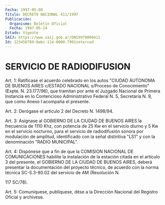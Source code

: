 ```yaml
---
Fecha: 1997-05-08
Título: DECRETO NACIONAL 411/1997
Publicación:
  Organismo: Boletín Oficial
  Fecha: 1997-05-14
Estado: Vigente
SAIJ: https://www.saij.gob.ar/DN19970000411
Id: 123456789-0abc-114-0000-7991soterced
---
```

# SERVICIO DE RADIODIFUSION

<a id="1"></a>
Art. 1: Ratifícase el acuerdo celebrado en los  autos "CIUDAD AUTONOMA DE BUENOS AIRES c/ESTADO NACIONAL s/Proceso de Conocimiento"  (Expte.  N. 23.177/96),  que  tramitan  por ante  el Juzgado Nacional de Primera Instancia en lo Contencioso Administrativo  Federal  N. 5, Secretaría N. 9, que como Anexo  I acompaña el presente.

<a id="2"></a>
Art.  2:  Derógase  el  artículo  2  del  Decreto  N.  1498/94.

<a id="3"></a>
Art.  3: Asígnase  al GOBIERNO DE LA CIUDAD DE BUENOS  AIRES  la frecuencia de 1110 Khz, con potencia de 25 Kw en el servicio diurno y 5 Kw en el servicio nocturno,  para  el servicio de radiodifusión sonora  por  modulación  de  amplitud, identificado  con  la  señal distintiva  "LS1"  y  con  la  denominación  "RADIO  MUNICIPAL".

<a id="4"></a>
Art.  4: Dispónese que a fin de  que  la  COMISION  NACIONAL  DE COMUNICACIONES  habilite la instalación de la estación citada en el artículo 3 del presente,  el GOBIERNO DE LA CIUDAD DE BUENOS AIRES, deberá presentar la documentación  del proyecto técnico, de acuerdo con la norma técnica SC-S.3-80.02 del  servicio de AM (Resolución N.

117 SC/78).

<a id="5"></a>
Art. 5: Comuníquese, publíquese, dése a la Dirección  Nacional del Registro   Oficial  y  archívese.